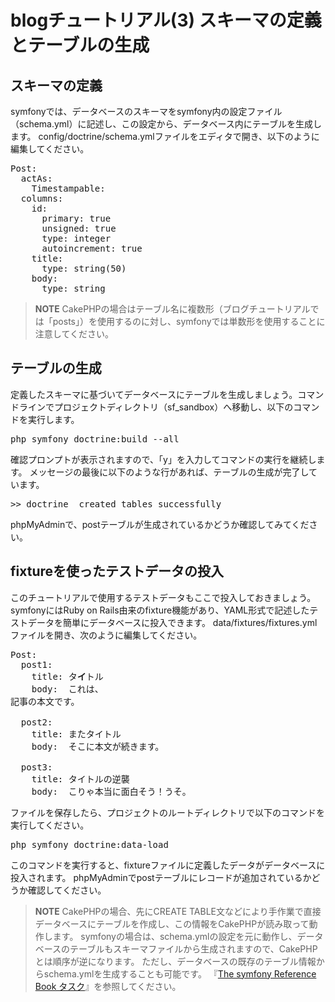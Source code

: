 blogチュートリアル(3) スキーマの定義とテーブルの生成
====================================================

スキーマの定義
---------------

symfonyでは、データベースのスキーマをsymfony内の設定ファイル（schema.yml）に記述し、この設定から、データベース内にテーブルを生成します。
config/doctrine/schema.ymlファイルをエディタで開き、以下のように編集してください。

<pre>
Post:
  actAs:
    Timestampable:
  columns:
    id:
      primary: true
      unsigned: true
      type: integer
      autoincrement: true
    title:
      type: string(50)
    body:
      type: string
</pre>

> **NOTE**
> CakePHPの場合はテーブル名に複数形（ブログチュートリアルでは「posts」）を使用するのに対し、symfonyでは単数形を使用することに注意してください。


テーブルの生成
--------------

定義したスキーマに基づいてデータベースにテーブルを生成しましょう。コマンドラインでプロジェクトディレクトリ（sf_sandbox）へ移動し、以下のコマンドを実行します。

<pre>
php symfony doctrine:build --all
</pre>

確認プロンプトが表示されますので、「y」を入力してコマンドの実行を継続します。
メッセージの最後に以下のような行があれば、テーブルの生成が完了しています。

<pre>
>> doctrine  created tables successfully
</pre>

phpMyAdminで、postテーブルが生成されているかどうか確認してみてください。


fixtureを使ったテストデータの投入
---------------------------------

このチュートリアルで使用するテストデータもここで投入しておきましょう。
symfonyにはRuby on Rails由来のfixture機能があり、YAML形式で記述したテストデータを簡単にデータベースに投入できます。
data/fixtures/fixtures.ymlファイルを開き、次のように編集してください。

<pre>
Post:
  post1:
    title: タ<b>イ</b>トル
    body:  これは、<br />記事の本文です。

  post2:
    title: またタイトル
    body:  そこに本文が続きます。

  post3:
    title: タイトルの逆襲
    body:  こりゃ本当に面白そう！うそ。
</pre>

ファイルを保存したら、プロジェクトのルートディレクトリで以下のコマンドを実行してください。

<pre>
php symfony doctrine:data-load
</pre>

このコマンドを実行すると、fixtureファイルに定義したデータがデータベースに投入されます。
phpMyAdminでpostテーブルにレコードが追加されているかどうか確認してください。


> **NOTE**
> CakePHPの場合、先にCREATE TABLE文などにより手作業で直接データベースにテーブルを作成し、この情報をCakePHPが読み取って動作します。
> symfonyの場合は、schema.ymlの設定を元に動作し、データベースのテーブルもスキーマファイルから生成されますので、CakePHPとは順序が逆になります。
> ただし、データベースの既存のテーブル情報からschema.ymlを生成することも可能です。
> 『[The symfony Reference Book タスク](http://www.symfony-project.org/reference/1_4/ja/16-Tasks#chapter_16_sub_doctrine_build_schema)』を参照してください。

